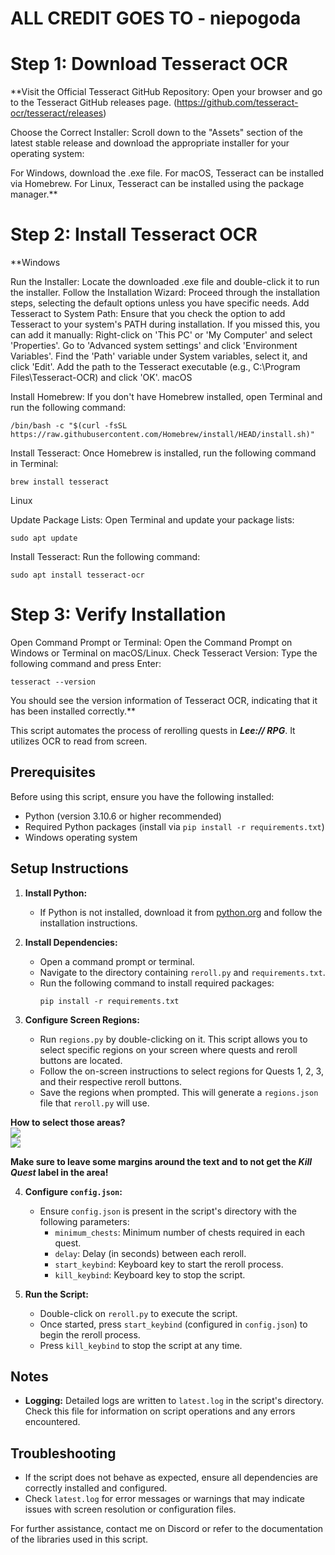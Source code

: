# ALL CREDIT GOES TO - niepogoda


# Step 1: Download Tesseract OCR

**Visit the Official Tesseract GitHub Repository: Open your browser and go to the Tesseract GitHub releases page. (https://github.com/tesseract-ocr/tesseract/releases)

Choose the Correct Installer: Scroll down to the "Assets" section of the latest stable release and download the appropriate installer for your operating system:

For Windows, download the .exe file.
For macOS, Tesseract can be installed via Homebrew.
For Linux, Tesseract can be installed using the package manager.**

# Step 2: Install Tesseract OCR

**Windows

Run the Installer: Locate the downloaded .exe file and double-click it to run the installer.
Follow the Installation Wizard: Proceed through the installation steps, selecting the default options unless you have specific needs.
Add Tesseract to System Path: Ensure that you check the option to add Tesseract to your system's PATH during installation. If you missed this, you can add it manually:
Right-click on 'This PC' or 'My Computer' and select 'Properties'.
Go to 'Advanced system settings' and click 'Environment Variables'.
Find the 'Path' variable under System variables, select it, and click 'Edit'.
Add the path to the Tesseract executable (e.g., C:\Program Files\Tesseract-OCR) and click 'OK'.
macOS

Install Homebrew: If you don't have Homebrew installed, open Terminal and run the following command:

```/bin/bash -c "$(curl -fsSL https://raw.githubusercontent.com/Homebrew/install/HEAD/install.sh)"```

Install Tesseract: Once Homebrew is installed, run the following command in Terminal:

```brew install tesseract```

Linux

Update Package Lists: Open Terminal and update your package lists:

```sudo apt update```

Install Tesseract: Run the following command:

```sudo apt install tesseract-ocr```

# Step 3: Verify Installation

Open Command Prompt or Terminal: Open the Command Prompt on Windows or Terminal on macOS/Linux.
Check Tesseract Version: Type the following command and press Enter:

```tesseract --version```

You should see the version information of Tesseract OCR, indicating that it has been installed correctly.**


This script automates the process of rerolling quests in ***Lee:// RPG***. It utilizes OCR to read from screen.

## Prerequisites

Before using this script, ensure you have the following installed:

- Python (version 3.10.6 or higher recommended)
- Required Python packages (install via `pip install -r requirements.txt`)
- Windows operating system

## Setup Instructions

1. **Install Python:**
   - If Python is not installed, download it from [python.org](https://www.python.org/downloads/) and follow the installation instructions.

2. **Install Dependencies:**
   - Open a command prompt or terminal.
   - Navigate to the directory containing `reroll.py` and `requirements.txt`.
   - Run the following command to install required packages:
     ```
     pip install -r requirements.txt
     ```

3. **Configure Screen Regions:**
   - Run `regions.py` by double-clicking on it. This script allows you to select specific regions on your screen where quests and reroll buttons are located.
   - Follow the on-screen instructions to select regions for Quests 1, 2, 3, and their respective reroll buttons.
   - Save the regions when prompted. This will generate a `regions.json` file that `reroll.py` will use.

**How to select those areas?** <br>
<img src="https://github.com/JoeSmoePoe/REVISED/blob/main/REVISEDniepogodasreroll-3.0/img/questarea.png"> <br>
<img src="https://github.com/JoeSmoePoe/REVISED/blob/main/REVISEDniepogodasreroll-3.0/img/buttonarea.png"> <br>

   **Make sure to leave some margins around the text and to not get the *Kill Quest* label in the area!**

4. **Configure `config.json`:**
   - Ensure `config.json` is present in the script's directory with the following parameters:
     - `minimum_chests`: Minimum number of chests required in each quest.
     - `delay`: Delay (in seconds) between each reroll.
     - `start_keybind`: Keyboard key to start the reroll process.
     - `kill_keybind`: Keyboard key to stop the script.

5. **Run the Script:**
   - Double-click on `reroll.py` to execute the script.
   - Once started, press `start_keybind` (configured in `config.json`) to begin the reroll process.
   - Press `kill_keybind` to stop the script at any time.

## Notes

- **Logging:** Detailed logs are written to `latest.log` in the script's directory. Check this file for information on script operations and any errors encountered.

## Troubleshooting

- If the script does not behave as expected, ensure all dependencies are correctly installed and configured.
- Check `latest.log` for error messages or warnings that may indicate issues with screen resolution or configuration files.

For further assistance, contact me on Discord or refer to the documentation of the libraries used in this script.
